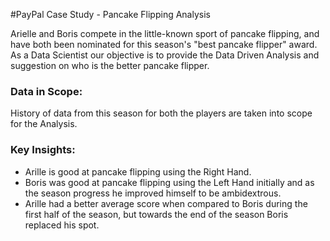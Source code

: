 #PayPal Case Study - Pancake Flipping Analysis

Arielle and Boris compete in the little-known sport of pancake flipping, and have both been nominated for this season's "best pancake flipper" award. As a Data Scientist our objective is to provide the Data Driven Analysis and suggestion on who is the better pancake flipper.

### Data in Scope:

History of data from this season for both the players are taken into scope for the Analysis.

### Key Insights:

- Arille is good at pancake flipping using the Right Hand.
- Boris was good at pancake flipping using the Left Hand initially and as the season progress he improved himself to be ambidextrous.
- Arille had a better average score when compared to Boris during the first half of the season, but towards the end of the season Boris replaced his spot.
